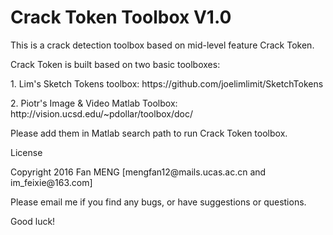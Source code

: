 # Crack Token Toolbox V1.0
This is a crack detection toolbox based on mid-level feature Crack Token.

<p>Crack Token is built based on two basic toolboxes:</p>
<p>1. Lim's Sketch Tokens toolbox: https://github.com/joelimlimit/SketchTokens</p>
<p>2. Piotr's Image & Video Matlab Toolbox: http://vision.ucsd.edu/~pdollar/toolbox/doc/</p>
<p>Please add them in Matlab search path to run Crack Token toolbox.</p>

<p>License</p>
<p>Copyright 2016 Fan MENG [mengfan12@mails.ucas.ac.cn and im_feixie@163.com]</p>

<p>Please email me if you find any bugs, or have suggestions or questions.</p>
<p>Good luck!</p>
